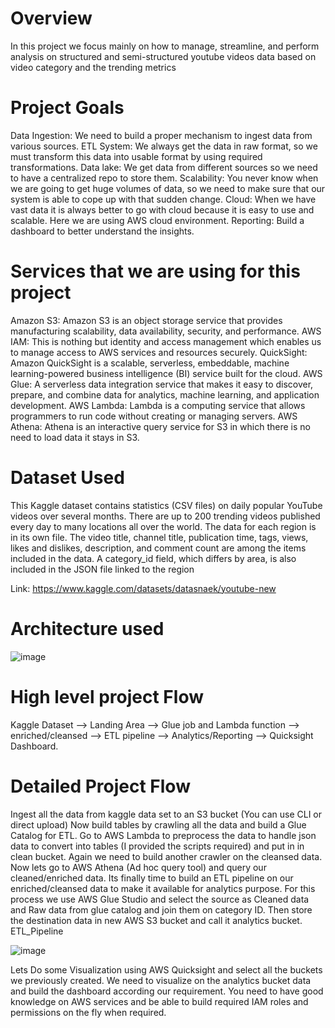 # Overview
In this project we focus mainly on how to manage, streamline, and perform analysis on structured and semi-structured youtube videos data based on video category and the trending metrics

# Project Goals
Data Ingestion: We need to build a proper mechanism to ingest data from various sources.
ETL System: We always get the data in raw format, so we must transform this data into usable format by using required transformations.
Data lake: We get data from different sources so we need to have a centralized repo to store them.
Scalability: You never know when we are going to get huge volumes of data, so we need to make sure that our system is able to cope up with that sudden change.
Cloud: When we have vast data it is always better to go with cloud because it is easy to use and scalable. Here we are using AWS cloud environment.
Reporting: Build a dashboard to better understand the insights.
# Services that we are using for this project
Amazon S3: Amazon S3 is an object storage service that provides manufacturing scalability, data availability, security, and performance.
AWS IAM: This is nothing but identity and access management which enables us to manage access to AWS services and resources securely.
QuickSight: Amazon QuickSight is a scalable, serverless, embeddable, machine learning-powered business intelligence (BI) service built for the cloud.
AWS Glue: A serverless data integration service that makes it easy to discover, prepare, and combine data for analytics, machine learning, and application development.
AWS Lambda: Lambda is a computing service that allows programmers to run code without creating or managing servers.
AWS Athena: Athena is an interactive query service for S3 in which there is no need to load data it stays in S3.
# Dataset Used
This Kaggle dataset contains statistics (CSV files) on daily popular YouTube videos over several months. There are up to 200 trending videos published every day to many locations all over the world. The data for each region is in its own file. The video title, channel title, publication time, tags, views, likes and dislikes, description, and comment count are among the items included in the data. A category_id field, which differs by area, is also included in the JSON file linked to the region

Link: https://www.kaggle.com/datasets/datasnaek/youtube-new
# Architecture used
![image](https://github.com/user-attachments/assets/f221ce46-e015-42db-aee0-a7d3029ff768)

# High level project Flow
Kaggle Dataset --> Landing Area --> Glue job and Lambda function --> enriched/cleansed --> ETL pipeline --> Analytics/Reporting --> Quicksight Dashboard.
# Detailed Project Flow
Ingest all the data from kaggle data set to an S3 bucket (You can use CLI or direct upload)
Now build tables by crawling all the data and build a Glue Catalog for ETL.
Go to AWS Lambda to preprocess the data to handle json data to convert into tables (I provided the scripts required) and put in in clean bucket.
Again we need to build another crawler on the cleansed data. Now lets go to AWS Athena (Ad hoc query tool) and query our cleaned/enriched data.
Its finally time to build an ETL pipeline on our enriched/cleansed data to make it available for analytics purpose. For this process we use AWS Glue Studio and select the source as Cleaned data and Raw data from glue catalog and join them on category ID. Then store the destination data in new AWS S3 bucket and call it analytics bucket.
ETL_Pipeline

![image](https://github.com/user-attachments/assets/3b84f5a2-fe09-45d3-b16e-e66370d4908d)


Lets Do some Visualization using AWS Quicksight and select all the buckets we previously created. We need to visualize on the analytics bucket data and build the dashboard according our requirement.
You need to have good knowledge on AWS services and be able to build required IAM roles and permissions on the fly when required.
